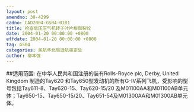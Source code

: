 ```yaml
---
layout: post
amendno: 39-4299
cadno: CAD2004-GS04-01R1
title: 检查低压压气机转子叶片根部裂纹
date: 2004-01-20 00:00:00 +0800
effdate: 2004-01-20 00:00:00 +0800
tag: GS04
categories: 民航华北局适航审定处
author: 柳本强
---
```


##适用范围:
在中华人民共和国注册的装有Rolls-Royce plc, Derby, United Kingdom 制造的Tay620 和Tay650型发动机的所有G-IV系列飞机，受影响的型号包括Tay611-8、Tay620-15、Tay620-15/20 及M01100AA和M01100AB单元体；Tay650-15、Tay650-15/20、Tay651-54及M01300AA和M01300AB单元体。

